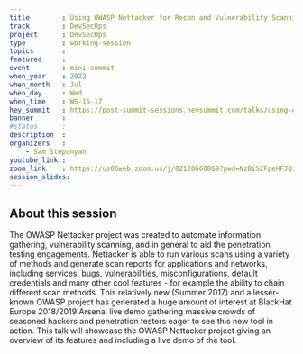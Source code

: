 ```yaml
---
title        : Using OWASP Nettacker for Recon and Vulnerability Scanning 
track        : DevSecOps
project      : DevSecOps
type         : working-session
topics       : 
featured     :
event        : mini-summit
when_year    : 2022
when_month   : Jul
when_day     : Wed
when_time    : WS-16-17
hey_summit   : https://post-summit-sessions.heysummit.com/talks/using-owasp-nettacker-for-recon-and-vulnerability-scanning/
banner       : 
#status      : 
description  :
organizers   :
    - Sam Stepanyan  
youtube_link : 
zoom_link    : https://us06web.zoom.us/j/82120660869?pwd=NzBiS2FpeHFJQi80cWNUbDcyaGRtUT09
session_slides:
---
```




## About this session
The OWASP Nettacker project was created to automate information gathering, vulnerability scanning, and in general to aid the penetration testing engagements. Nettacker is able to run various scans using a variety of methods and generate scan reports for applications and networks, including services, bugs, vulnerabilities, misconfigurations, default credentials and many other cool features - for example the ability to chain different scan methods. This relatively new (Summer 2017) and a lesser-known OWASP project has generated a huge amount of interest at BlackHat Europe 2018/2019 Arsenal live demo gathering massive crowds of seasoned hackers and penetration testers eager to see this new tool in action. This talk will showcase the OWASP Nettacker project giving an overview of its features and including a live demo of the tool.
